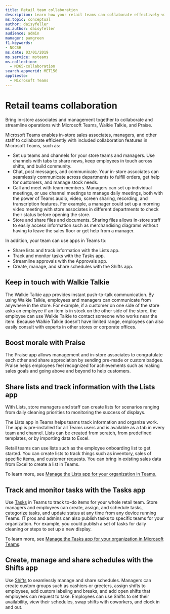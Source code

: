 ```yaml
---
title: Retail team collaboration
description: Learn how your retail teams can collaborate effectively within a store or between stores or locations.
ms.topic: conceptual
author: daisyfeller
ms.author: daisyfeller
audience: admin
manager: pamgreen
f1.keywords:
- NOCSH
ms.date: 03/01/2019
ms.service: msteams
ms.collection: 
  - M365-collaboration
search.appverid: MET150
appliesto: 
  - Microsoft Teams
---
```


# Retail teams collaboration

Bring in-store associates and management together to collaborate and streamline operations with Microsoft Teams, Walkie Talkie, and Praise.

<!-- daisy put the image here-->

Microsoft Teams enables in-store sales associates, managers, and other staff to collaborate efficiently with included collaboration features in Microsoft Teams, such as:

- Set up teams and channels for your store teams and managers. Use channels with tabs to share news, keep employees in touch across shifts, and build community.
- Chat, post messages, and communicate. Your in-store associates can seamlessly communicate across departments to fulfill orders, get help for customers, and manage stock needs.
- Call and meet with team members. Managers can set up individual meetings, or use channel meetings to manage daily meetings, both with the power of Teams audio, video, screen sharing, recording, and transcription features. For example, a manager could set up a morning video meeting with store associates in different departments to check their status before opening the store.
- Store and share files and documents. Sharing files allows in-store staff to easily access information such as merchandising diagrams without having to leave the sales floor or get help from a manager.

In addition, your team can use apps in Teams to:

- Share lists and track information with the Lists app.
- Track and monitor tasks with the Tasks app.
- Streamline approvals with the Approvals app.
- Create, manage, and share schedules with the Shifts app.

## Keep in touch with Walkie Talkie

The Walkie Talkie app provides instant push-to-talk communication. By using Walkie Talkie, employees and managers can communicate from anywhere in the store. For example, if a customer on one side of the store asks an employee if an item is in stock on the other side of the store, the employee can use Walkie Talkie to contact someone who works near the item. Because Walkie Talkie doesn’t have limited range, employees can also easily consult with experts in other stores or corporate offices.

## Boost morale with Praise

The Praise app allows management and in-store associates to congratulate each other and share appreciation by sending pre-made or custom badges. Praise helps employees feel recognized for achievements such as making sales goals and going above and beyond to help customers.

## Share lists and track information with the Lists app

With Lists, store managers and staff can create lists for scenarios ranging from daily cleaning priorities to monitoring the success of displays.

The Lists app in Teams helps teams track information and organize work. The app is pre-installed for all Teams users and is available as a tab in every team and channel. Lists can be created from scratch, from predefined templates, or by importing data to Excel.

Retail teams can use lists such as the employee onboarding list to get started. You can create lists to track things such as inventory, sales of specific items, and customer requests. You can bring in existing sales data from Excel to create a list in Teams.

To learn more, see [Manage the Lists app for your organization in Teams.](https://docs.microsoft.com/microsoftteams/manage-lists-app)

## Track and monitor tasks with the Tasks app

Use [Tasks](https://support.microsoft.com/office/use-the-tasks-app-in-teams-e32639f3-2e07-4b62-9a8c-fd706c12c070) in Teams to track to-do items for your whole retail team. Store managers and employees can create, assign, and schedule tasks, categorize tasks, and update status at any time from any device running Teams. IT pros and admins can also publish tasks to specific teams for your organization. For example, you could publish a set of tasks for daily cleaning or steps to set up a new display.

To learn more, see [Manage the Tasks app for your organization in Microsoft Teams](https://docs.microsoft.com/microsoftteams/manage-tasks-app).

## Create, manage and share schedules with the Shifts app

Use [Shifts](https://docs.microsoft.com/microsoftteams/expand-teams-across-your-org/shifts/manage-the-shifts-app-for-your-organization-in-teams) to seamlessly manage and share schedules. Managers can create custom groups such as cashiers or greeters, assign shifts to employees, add custom labeling and breaks, and add open shifts that employees can request to take. Employees can use Shifts to set their availability, view their schedules, swap shifts with coworkers, and clock in and out.

<!-- Daisy you stopped after Shifts-->
